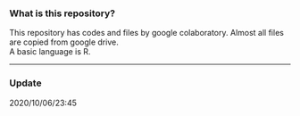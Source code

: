 ### What is this repository?
This repository has codes and files by google colaboratory.
Almost all files are copied from google drive.  
A basic language is R.

---

### Update
2020/10/06/23:45  
